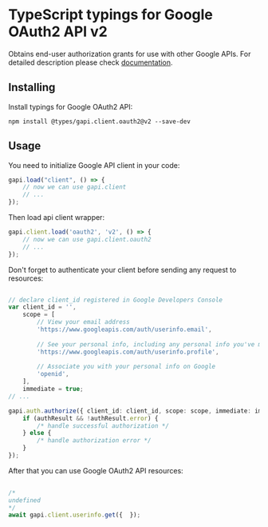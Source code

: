 # TypeScript typings for Google OAuth2 API v2
Obtains end-user authorization grants for use with other Google APIs.
For detailed description please check [documentation](https://developers.google.com/accounts/docs/OAuth2).

## Installing

Install typings for Google OAuth2 API:
```
npm install @types/gapi.client.oauth2@v2 --save-dev
```

## Usage

You need to initialize Google API client in your code:
```typescript
gapi.load("client", () => { 
    // now we can use gapi.client
    // ... 
});
```

Then load api client wrapper:
```typescript
gapi.client.load('oauth2', 'v2', () => {
    // now we can use gapi.client.oauth2
    // ... 
});
```

Don't forget to authenticate your client before sending any request to resources:
```typescript

// declare client_id registered in Google Developers Console
var client_id = '',
    scope = [     
        // View your email address
        'https://www.googleapis.com/auth/userinfo.email',
    
        // See your personal info, including any personal info you've made publicly available
        'https://www.googleapis.com/auth/userinfo.profile',
    
        // Associate you with your personal info on Google
        'openid',
    ],
    immediate = true;
// ...

gapi.auth.authorize({ client_id: client_id, scope: scope, immediate: immediate }, authResult => {
    if (authResult && !authResult.error) {
        /* handle successful authorization */
    } else {
        /* handle authorization error */
    }
});            
```

After that you can use Google OAuth2 API resources:

```typescript 
    
/* 
undefined  
*/
await gapi.client.userinfo.get({  });
```
